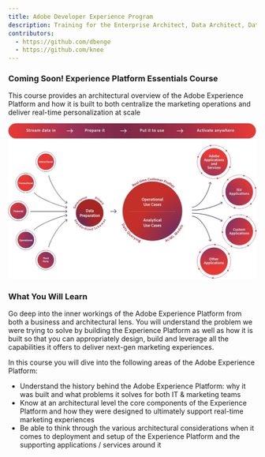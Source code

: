 ```yaml
---
title: Adobe Developer Experience Program
description: Training for the Enterprise Architect, Data Architect, Data Engineer and general developer
contributors:
  - https://github.com/dbenge 
  - https://github.com/knee
---
```


<TitleBlock slots="heading, text" theme="light" />

### Coming Soon! Experience Platform Essentials Course

This course provides an architectural overview of the Adobe Experience Platform and how it is built to both centralize the marketing operations and deliver real-time personalization at scale 

<TextBlock slots="image, heading, text1, text2, text3" />

![Experience Platform](../images/aep-splash.jpg)

### What You Will Learn

Go deep into the inner workings of the Adobe Experience Platform from both a business and architectural lens.  You will understand the problem we were trying to solve by building the Experience Platform as well as how it is built so that you can appropriately design, build and leverage all the capabilities it offers to deliver next-gen marketing experiences.

In this course you will dive into the following areas of the Adobe Experience Platform: 

- Understand the history behind the Adobe Experience Platform: why it was built and what problems it solves for both IT & marketing teams
- Know at an architectural level the core components of the Experience Platform and how they were designed to ultimately support real-time marketing experiences
- Be able to think through the various architectural considerations when it comes to deployment and setup of the Experience Platform and the supporting applications / services around it

<!--
<AnnouncementBlock slots="heading, button" />

### Take the Course

[Launch](/training/aec-essentials/index.html)
-->